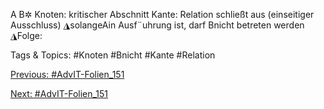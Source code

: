A B✲
Knoten: kritischer Abschnitt
Kante: Relation schließt aus (einseitiger Ausschluss)
◮solangeAin Ausf¨uhrung ist, darf Bnicht betreten werden
◮Folge:

   Tags & Topics:
   #Knoten
   #Bnicht
   #Kante
   #Relation

[Previous: #AdvIT-Folien_151](AdvIT-Folien_151.md)

[Next: #AdvIT-Folien_151](AdvIT-Folien_151.md)